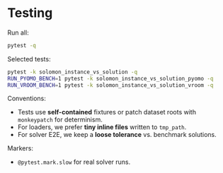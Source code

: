 # Testing

Run all:
```bash
pytest -q
```

Selected tests:
```bash
pytest -k solomon_instance_vs_solution -q
RUN_PYOMO_BENCH=1 pytest -k solomon_instance_vs_solution_pyomo -q
RUN_VROOM_BENCH=1 pytest -k solomon_instance_vs_solution_vroom -q
```

Conventions:
- Tests use **self-contained** fixtures or patch dataset roots with `monkeypatch` for determinism.
- For loaders, we prefer **tiny inline files** written to `tmp_path`.
- For solver E2E, we keep a **loose tolerance** vs. benchmark solutions.

Markers:
- `@pytest.mark.slow` for real solver runs.